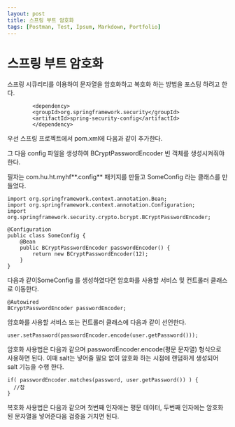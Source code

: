 ```yaml
---
layout: post
title: 스프링 부트 암호화
tags: [Postman, Test, Ipsum, Markdown, Portfolio]
---
```


# 스프링 부트 암호화 

스프링 시큐리티를 이용하여 문자열을 암호화하고 복호화 하는 방법을 포스팅 하려고 한다.

			<dependency>
			<groupId>org.springframework.security</groupId>
			<artifactId>spring-security-config</artifactId>
			</dependency>
우선 스프링 프로젝트에서 pom.xml에 다음과 같이 추가한다.

그 다음 config 파일을 생성하여 BCryptPasswordEncoder 빈 객체를 생성시켜줘야 한다.

필자는 com.hu.ht.myhf**.config** 패키지를 만들고 SomeConfig 라는 클래스를 만들었다.

	
	import org.springframework.context.annotation.Bean;
	import org.springframework.context.annotation.Configuration;
	import org.springframework.security.crypto.bcrypt.BCryptPasswordEncoder;
	
	@Configuration
	public class SomeConfig {
		@Bean
	    public BCryptPasswordEncoder passwordEncoder() {
	        return new BCryptPasswordEncoder(12);
	    }
	}
	
다음과 같이SomeConfig 를 생성하였다면 암호화를 사용할 서비스 및 컨트롤러 클래스로 이동한다.

	@Autowired
	BCryptPasswordEncoder passwordEncoder;

암호화를 사용할 서비스 또는 컨트롤러 클래스에 다음과 같이 선언한다.

```
user.setPassword(passwordEncoder.encode(user.getPassword()));
```

암호화 사용법은 다음과 같으며 passwordEncoder.encode(평문 문자열) 형식으로 사용하면 된다. 이때 salt는 넣어줄 필요 없이 암호화 하는 시점에 랜덤하게 생성되어 salt 기능을 수행 한다.

```
if( passwordEncoder.matches(password, user.getPassword()) ) {
  //참
}
```

복호화 사용법은 다음과 같으며 첫번째 인자에는 평문 데이터, 두번째 인자에는 암호화된 문자열을 넣어준다음 검증을 거치면 된다.
